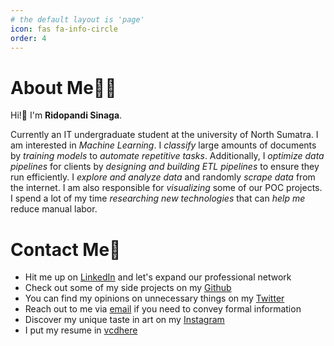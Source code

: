 ```yaml
---
# the default layout is 'page'
icon: fas fa-info-circle
order: 4
---
```


# About Me👨‍💻

Hi!👋 I'm **Ridopandi Sinaga**.

Currently an IT undergraduate student at the university of North Sumatra. I am interested in *Machine Learning*. I *classify* large amounts of documents by *training models* to *automate repetitive tasks*. Additionally, I *optimize data pipelines* for clients by *designing and building ETL pipelines* to ensure they run efficiently. I *explore and analyze data* and randomly *scrape data* from the internet. I am also responsible for *visualizing* some of our POC projects. I spend a lot of my time *researching new technologies* that can *help me* reduce manual labor.

# Contact Me🤙
- Hit me up on [LinkedIn](https://www.linkedin.com/in/ridopandi-sinaga) and let's expand our professional network
- Check out some of my side projects on my [Github](https://github.com/ridopandiSinaga)
- You can find my opinions on unnecessary things on my [Twitter](https://twitter.com/ridopandi__)
- Reach out to me via [email](ridosinaga037@gmail.com) if you need to convey formal information
- Discover my unique taste in art on my [Instagram](https://www.instagram.com/ridopandi/)
- I put my resume in [vcdhere]()                           
